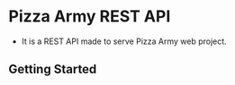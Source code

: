 # Pizza Army REST API

- It is a REST API made to serve Pizza Army web project.

## Getting Started

###
